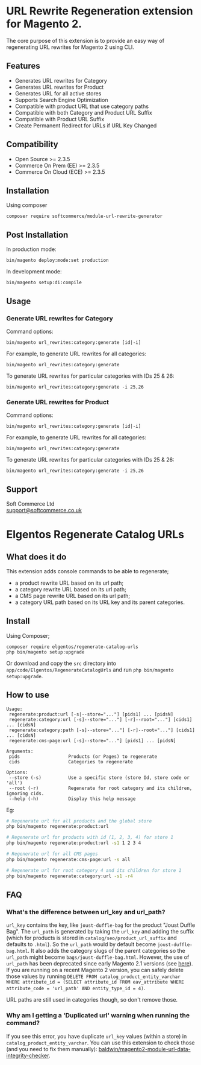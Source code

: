 # URL Rewrite Regeneration extension for Magento 2.
The core purpose of this extension is to provide an easy way of regenerating URL rewrites for Magento 2 using CLI.

## Features
- Generates URL rewrites for Category
- Generates URL rewrites for Product
- Generates URL for all active stores
- Supports Search Engine Optimization
- Compatible with product URL that use category paths
- Compatible with both Category and Product URL Suffix
- Compatible with Product URL Suffix
- Create Permanent Redirect for URLs if URL Key Changed

## Compatibility
- Open Source >= 2.3.5
- Commerce On Prem (EE) >= 2.3.5
- Commerce On Cloud (ECE) >= 2.3.5

## Installation
Using composer

```
composer require softcommerce/module-url-rewrite-generator
```

## Post Installation

In production mode:
```
bin/magento deploy:mode:set production
```

In development mode:
```
bin/magento setup:di:compile
```

## Usage

### Generate URL rewrites for Category

Command options:

``
bin/magento url_rewrites:category:generate [id|-i]
``

For example, to generate URL rewrites for all categories:

``
bin/magento url_rewrites:category:generate
``

To generate URL rewrites for particular categories with IDs 25 & 26:

``
bin/magento url_rewrites:category:generate -i 25,26
``

### Generate URL rewrites for Product

Command options:

``
bin/magento url_rewrites:category:generate [id|-i]
``

For example, to generate URL rewrites for all categories:

``
bin/magento url_rewrites:category:generate
``

To generate URL rewrites for particular categories with IDs 25 & 26:

``
bin/magento url_rewrites:category:generate -i 25,26
``

## Support
Soft Commerce Ltd <br />
support@softcommerce.co.uk


# Elgentos Regenerate Catalog URLs

## What does it do
This extension adds console commands to be able to regenerate;

- a product rewrite URL based on its url path;
- a category rewrite URL based on its url path;
- a CMS page rewrite URL based on its url path;
- a category URL path based on its URL key and its parent categories.

## Install
Using Composer;

```
composer require elgentos/regenerate-catalog-urls
php bin/magento setup:upgrade
```

Or download and copy the `src` directory into `app/code/Elgentos/RegenerateCatalogUrls` and run `php bin/magento setup:upgrade`.

## How to use
```
Usage:
 regenerate:product:url [-s|--store="..."] [pids1] ... [pidsN]
 regenerate:category:url [-s]--store="..."] [-r]--root="..."] [cids1] ... [cidsN]
 regenerate:category:path [-s]--store="..."] [-r]--root="..."] [cids1] ... [cidsN]
 regenerate:cms-page:url [-s]--store="..."] [pids1] ... [pidsN]

Arguments:
 pids                  Products (or Pages) to regenerate
 cids                  Categories to regenerate

Options:
 --store (-s)          Use a specific store (store Id, store code or 'all')
 --root (-r)           Regenerate for root category and its children, ignoring cids. 
 --help (-h)           Display this help message
```

Eg:
```sh
# Regenerate url for all products and the global store
php bin/magento regenerate:product:url

# Regenerate url for products with id (1, 2, 3, 4) for store 1
php bin/magento regenerate:product:url -s1 1 2 3 4

# Regenerate url for all CMS pages
php bin/magento regenerate:cms-page:url -s all

# Regenerate url for root category 4 and its children for store 1
php bin/magento regenerate:category:url -s1 -r4
```

## FAQ

### What's the difference between url_key and url_path?
`url_key` contains the key, like `joust-duffle-bag` for the product "Joust Duffle Bag". The `url_path` is generated by taking the `url_key` and adding the suffix (which for products is stored in `catalog/seo/product_url_suffix` and defaults to `.html`). So the `url_path` would by default become `joust-duffle-bag.html`. It also adds the category slugs of the parent categories so the `url_path` might become `bags/joust-duffle-bag.html`. However, the use of `url_path` has been deprecated since early Magento 2.1 versions (see [here](https://github.com/magento/magento2/issues/9113)). If you are running on a recent Magento 2 version, you can safely delete those values by running `DELETE FROM catalog_product_entity_varchar WHERE attribute_id = (SELECT attribute_id FROM eav_attribute WHERE attribute_code = 'url_path' AND entity_type_id = 4)`.

URL paths are still used in categories though, so don't remove those.

### Why am I getting a 'Duplicated url' warning when running the command?
If you see this error, you have duplicate `url_key` values (within a store) in `catalog_product_entity_varchar`. You can use this extension to check those (and you need to fix them manually): [baldwin/magento2-module-url-data-integrity-checker](https://github.com/baldwin-agency/magento2-module-url-data-integrity-checker).
